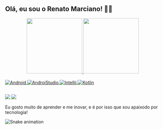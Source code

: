 ## Olá, eu sou o Renato Marciano! 🙏🏿

<div align="center">  
  <a href="https://github.com/RenatoMarciano">
    <img height="180em" src="https://github-readme-stats.vercel.app/api?username=RenatoMarciano&show_icons=true&theme=dracula&include_all_commits=true&count_private=true"/>
  <img height="180em" src="https://github-readme-stats.vercel.app/api/top-langs/?username=RenatoMarciano&layout=compact&langs_count=7&theme=dracula"/>
</div>
  
<div style="display: inline_block"><br>            
  <img align="center" alt="Android" src="https://img.shields.io/badge/Android-3DDC84?style=for-the-badge&logo=android&logoColor=white">
  <img align="center" alt="AndroiStudio" src="https://img.shields.io/badge/Android_Studio-3DDC84?style=for-the-badge&logo=android-studio&logoColor=white">
  <img align="center" alt="Intellij" src="https://img.shields.io/badge/IntelliJ_IDEA-000000.svg?style=for-the-badge&logo=intellij-idea&logoColor=white">
  <img align="center" alt="Kotlin" src="https://img.shields.io/badge/Kotlin-0095D5?&style=for-the-badge&logo=kotlin&logoColor=white">
</div>

  ##
<a href = "https://www.linkedin.com/in/renato-marciano/"><img src="https://img.shields.io/badge/LinkedIn-0077B5?style=for-the-badge&logo=linkedin&logoColor=white"></a>
<a href = "mailto:renato_vtr@hotmail.com"><img src="https://img.shields.io/badge/Gmail-D14836?style=for-the-badge&logo=gmail&logoColor=white" target="_blank"></a>
<br/>
  
  Eu gosto muito de aprender e me inovar, e é por isso que sou apaixodo por tecnologia!

   ![Snake animation](https://github.com/renatomarciano/renatomarciano/blob/output/github-contribution-grid-snake.svg)
